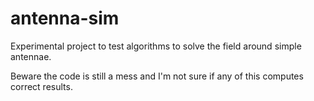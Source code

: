 # antenna-sim
Experimental project to test algorithms to solve the field around simple antennae.

Beware the code is still a mess and I'm not sure if any of this computes correct results.
